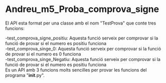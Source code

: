 # Andreu_m5_Proba_comprova_signe
El API esta format per una classe amb el nom "TestProva" que conte tres funcions:

-test_comprova_signe_positiu: Aquesta funció serveix per comprovar si la funció de provar si el numero es positiu funciona </br>
-test_comprova_singe_0: Aquesta funció serveix per comprovar si la funció de provar si el numero es 0 funciona </br>
-test_comprova_singe_Negatiu: Aquesta funció serveix per comprovar si la funció de provar si el numero es positiu funciona </br>
Es un API amb 3 funcions molts sencilles per provar les funcions del programa "__init__.py".
